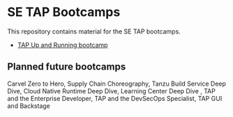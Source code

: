 # SE TAP Bootcamps

This repository contains material for the SE TAP bootcamps. 

- [TAP Up and Running bootcamp](tap-up-and-running-bootcamp)

## Planned future bootcamps
Carvel Zero to Hero, Supply Chain Choreography, Tanzu Build Service Deep Dive, Cloud Native Runtime Deep Dive, Learning Center Deep Dive , TAP and the Enterprise Developer, TAP and the DevSecOps Specialist, TAP GUI and Backstage
